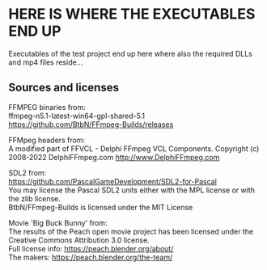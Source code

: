 
# HERE IS WHERE THE EXECUTABLES END UP

Executables of the test project end up here where also the required DLLs and mp4 files reside...



## Sources and licenses  
FFMPEG binaries from:  
ffmpeg-n5.1-latest-win64-gpl-shared-5.1  
https://github.com/BtbN/FFmpeg-Builds/releases  
  
  
FFMpeg headers from:  
A modified part of FFVCL - Delphi FFmpeg VCL Components.
Copyright (c) 2008-2022 DelphiFFmpeg.com
http://www.DelphiFFmpeg.com
  
  
SDL2 from:  
https://github.com/PascalGameDevelopment/SDL2-for-Pascal  
You may license the Pascal SDL2 units either with the MPL license or with the zlib license.  
BtbN/FFmpeg-Builds is licensed under the MIT License  

Movie 'Big Buck Bunny' from:  
The results of the Peach open movie project has been licensed under the Creative Commons Attribution 3.0 license.  
Full license info: https://peach.blender.org/about/  
The makers: https://peach.blender.org/the-team/  


  
